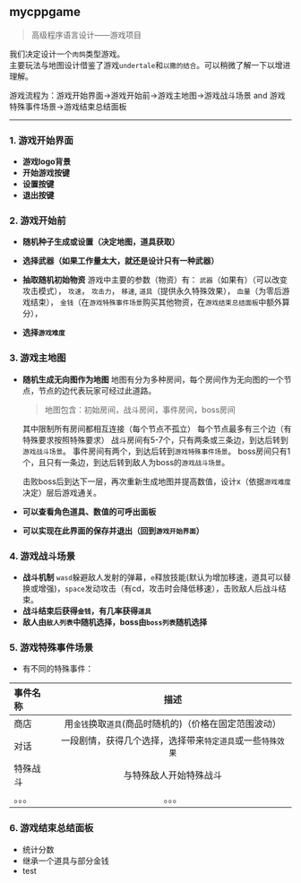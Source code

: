 ## mycppgame
>高级程序语言设计——游戏项目  

我们决定设计一个`肉鸽`类型游戏。  
主要玩法与地图设计借鉴了游戏`undertale`和`以撒的结合`。可以稍微了解一下以增进理解。

游戏流程为：游戏开始界面->游戏开始前->游戏主地图->游戏战斗场景 and 游戏特殊事件场景->游戏结束总结面板

 ***
### 1. 游戏开始界面

* **游戏logo背景**
* **开始游戏按键**
* **设置按键**
* **退出按键**

### 2. 游戏开始前
* **随机种子生成或设置（决定地图，道具获取）**
* **选择武器（如果工作量太大，就还是设计只有一种武器）**
* **抽取随机初始物资**
游戏中主要的参数（物资）有：
`武器`（如果有）（可以改变攻击模式），
`攻速`，
`攻击力`，
`移速`,
`道具`（提供永久特殊效果），
`血量`（为零后游戏结束），
`金钱`（在`游戏特殊事件场景`购买其他物资，在`游戏结束总结面板`中额外算分），

* **选择`游戏难度`**
  
### 3. 游戏主地图



* **随机生成无向图作为地图**
  地图有分为多种房间，每个房间作为无向图的一个节点，节点的边代表玩家可经过此道路。
   >地图包含：初始房间，战斗房间，事件房间，boss房间  

  其中限制所有房间都相互连接（每个节点不孤立）
  每个节点最多有三个边（有特殊要求按照特殊要求）
  战斗房间有5-7个，只有两条或三条边，到达后转到`游戏战斗场景`。
  事件房间有两个，到达后转到`游戏特殊事件场景`。
  boss房间只有1个，且只有一条边，到达后转到敌人为boss的`游戏战斗场景`。

  击败boss后到达下一层，再次重新生成地图并提高数值，设计x（依据`游戏难度`决定）层后游戏通关。
* **可以查看角色道具、数值的可呼出面板**
* **可以实现在此界面的保存并退出（回到`游戏开始界面`）**
  
### 4. 游戏战斗场景
* **战斗机制**
  `wasd`躲避敌人发射的弹幕，`e`释放技能(默认为增加移速，道具可以替换或增强)，`space`发动攻击（有cd，攻击时会降低移速），击败敌人后战斗结束。
* **战斗结束后获得`金钱`，有几率获得`道具`**
* **敌人由`敌人列表`中随机选择，boss由`boss列表`随机选择**
### 5. 游戏特殊事件场景
* 有不同的特殊事件：
  
 | 事件名称 | 描述 | 
| :----- | :------: | 
| 商店 |  用`金钱`换取`道具`(商品时随机的)（价格在固定范围波动）   |  
| 对话  |  一段剧情，获得几个选择，选择带来`特定道具`或一些`特殊效果`   |  
| 特殊战斗  |  与特殊敌人开始特殊战斗   | 
| 。。。  |  。。。   | 
### 6. 游戏结束总结面板
* 统计分数
* 继承一个道具与部分金钱
* test